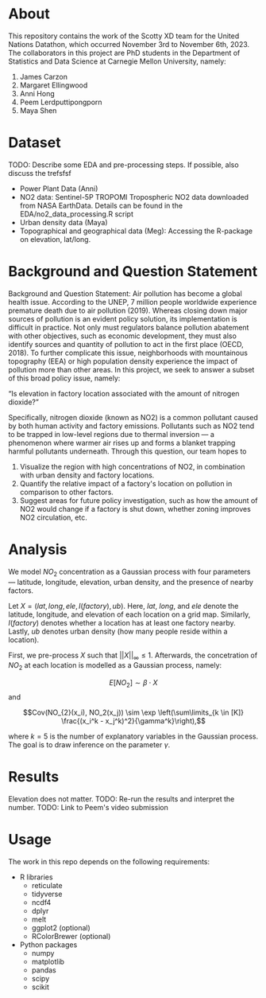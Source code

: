 # About

This repository contains the work of the Scotty XD team for the United Nations Datathon, which occurred November 3rd to November 6th, 2023.  The collaborators in this project are PhD students in the Department of Statistics and Data Science at Carnegie Mellon University, namely:
1. James Carzon
2. Margaret Ellingwood
3. Anni Hong
4. Peem Lerdputtipongporn
5. Maya Shen

# Dataset 
TODO: Describe some EDA and pre-processing steps. If possible, also discuss the trefsfsf
- Power Plant Data (Anni) 
- NO2 data: Sentinel-5P TROPOMI Tropospheric NO2 data downloaded from NASA EarthData. Details can be found in the EDA/no2_data_processing.R script
- Urban density data (Maya)
- Topographical and geographical data (Meg): Accessing the R-package on elevation, lat/long. 

# Background and Question Statement
Background and Question Statement: Air pollution has become a global health issue. According to the UNEP, 7 million people worldwide experience premature death due to air pollution (2019). Whereas closing down major sources of pollution is an evident policy solution, its implementation is difficult in practice. Not only must regulators balance pollution abatement with other objectives, such as economic development, they must also identify sources and quantity of pollution to act in the first place (OECD, 2018). To further complicate this issue, neighborhoods with mountainous topography (EEA) or high population density experience the impact of pollution more than other areas. In this project, we seek to answer a subset of this broad policy issue, namely:

“Is elevation in factory location associated with the amount of nitrogen dioxide?”

Specifically, nitrogen dioxide (known as NO2) is a common pollutant caused by both human activity and factory emissions. Pollutants such as NO2 tend to be trapped in low-level regions due to thermal inversion — a phenomenon where warmer air rises up and forms a blanket trapping harmful pollutants underneath. Through this question, our team hopes to
1. Visualize the region with high concentrations of NO2, in combination with urban density and factory locations. 
2. Quantify the relative impact of a factory's location on pollution in comparison to other factors. 
3. Suggest areas for future policy investigation, such as how the amount of NO2 would change if a factory is shut down, whether zoning improves NO2 circulation, etc.

# Analysis
We model $NO_2$ concentration as a Gaussian process with four parameters — latitude, longitude, elevation, urban density, and the presence of nearby factors. 

Let $X = (lat, long, ele, I(factory), ub)$. Here, $lat$, $long$, and $ele$ denote the latitude, longitude, and elevation of each location on a grid map. Similarly, $I(factory)$ denotes whether a location has at least one factory nearby. Lastly, $ub$ denotes urban density (how many people reside within a location). 

First, we pre-process $X$ such that $\lvert \lvert X \rvert \rvert_{\infty} \leq 1$. Afterwards, the concetration of $NO_2$ at each location is modelled as a Gaussian process, namely:

$$E[NO_{2}] \sim \beta \cdot X$$ and

$$Cov(NO_{2}(x_i), NO_2(x_j)) \sim \exp \left(\sum\limits_{k \in [K]} \frac{(x_i^k - x_j^k)^2}{\gamma^k}\right),$$ 

where $k=5$ is the number of explanatory variables in the Gaussian process. The goal is to draw inference on the parameter $\gamma$.

# Results 

Elevation does not matter.
TODO: Re-run the results and interpret the number. 
TODO: Link to Peem's video submission 

# Usage

The work in this repo depends on the following requirements:
* R libraries
  + reticulate
  + tidyverse
  + ncdf4
  + dplyr
  + melt
  + ggplot2 (optional)
  + RColorBrewer (optional)
* Python packages
  + numpy
  + matplotlib
  + pandas
  + scipy
  + scikit
